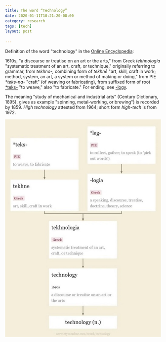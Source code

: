 ```yaml
---
title: The word “Technology”
date: 2020-01-11T10:21:20-08:00
category: research 
tags: [tech] 
layout: post

---
```

Definition of the word "technology" in the [Online Encyclopedia](https://www.etymonline.com/search?q=technologyt):

1610s, "a discourse or treatise on an art or the arts," from Greek _tekhnologia_ "systematic treatment of an art, craft, or technique," originally referring to grammar, from _tekhno-,_ combining form of _tekhnē_ "art, skill, craft in work; method, system, an art, a system or method of making or doing," from PIE _*teks-na-_ "craft" (of weaving or fabricating), from suffixed form of root [*teks-](https://www.etymonline.com/word/*teks-?ref=etymonline_crossreference) "to weave," also "to fabricate." For ending, see [-logy](https://www.etymonline.com/word/-logy?ref=etymonline_crossreference).

The meaning "study of mechanical and industrial arts" (Century Dictionary, 1895), gives as example "spinning, metal-working, or brewing") is recorded by 1859. _High technology_ attested from 1964; short form _high-tech_ is from 1972.

![image1](/assets/images/events/img_0046.jpg)
